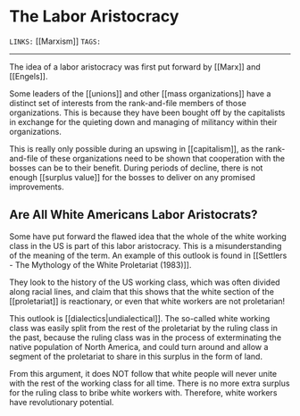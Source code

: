 # The Labor Aristocracy
`LINKS:` [[Marxism]]
`TAGS:` 

---
The idea of a labor aristocracy was first put forward by [[Marx]] and [[Engels]].

Some leaders of the [[unions]] and other [[mass organizations]] have a distinct set of interests from the rank-and-file members of those organizations. This is because they have been bought off by the capitalists in exchange for the quieting down and managing of militancy within their organizations. 

This is really only possible during an upswing in [[capitalism]], as the rank-and-file of these organizations need to be shown that cooperation with the bosses can be to their benefit. During periods of decline, there is not enough [[surplus value]] for the bosses to deliver on any promised improvements.

## Are All White Americans Labor Aristocrats?
Some have put forward the flawed idea that the whole of the white working class in the US is part of this labor aristocracy. This is a misunderstanding of the meaning of the term. An example of this outlook is found in [[Settlers - The Mythology of the White Proletariat (1983)]].

They look to the history of the US working class, which was often divided along racial lines, and claim that this shows that the white section of the [[proletariat]] is reactionary, or even that white workers are not proletarian!

This outlook is [[dialectics|undialectical]]. The so-called white working class was easily split from the rest of the proletariat by the ruling class in the past, because the ruling class was in the process of exterminating the native population of North America, and could turn around and allow a segment of the proletariat to share in this surplus in the form of land. 

From this argument, it does NOT follow that white people will never unite with the rest of the working class for all time. There is no more extra surplus for the ruling class to bribe white workers with. Therefore, white workers have revolutionary potential.
